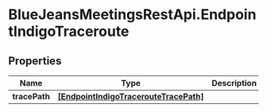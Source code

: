 # BlueJeansMeetingsRestApi.EndpointIndigoTraceroute

## Properties
Name | Type | Description | Notes
------------ | ------------- | ------------- | -------------
**tracePath** | [**[EndpointIndigoTracerouteTracePath]**](EndpointIndigoTracerouteTracePath.md) |  | [optional] 


